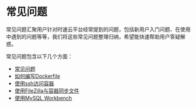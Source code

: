 # 常见问题
常见问题汇聚用户针对时速云平台经常提到的问题，包括新用户入门问题、在使用中遇到的问题等等，我们将这些常见问题整理归纳，希望能快速帮助用户答疑解惑。


常见问题包含以下几个方面：
   * [常见问题](faq.md)
   * [如何编写Dockerfile](dockerfile.md)
   * [使用ssh访问容器](ssh.md)
   * [使用FileZilla与容器同步文件](filezilla.md)
   * [使用MySQL Workbench](mysql_workbench.md)
